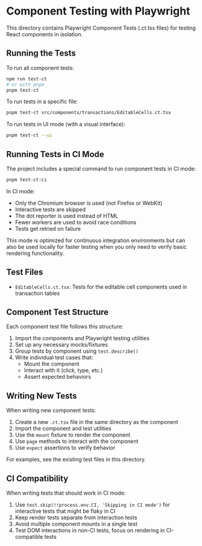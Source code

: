 # Component Testing with Playwright

This directory contains Playwright Component Tests (.ct.tsx files) for testing React components in isolation.

## Running the Tests

To run all component tests:

```bash
npm run test-ct
# or with pnpm
pnpm test-ct
```

To run tests in a specific file:

```bash
pnpm test-ct src/components/transactions/EditableCells.ct.tsx
```

To run tests in UI mode (with a visual interface):

```bash
pnpm test-ct --ui
```

## Running Tests in CI Mode

The project includes a special command to run component tests in CI mode:

```bash
pnpm test-ct:ci
```

In CI mode:

- Only the Chromium browser is used (not Firefox or WebKit)
- Interactive tests are skipped
- The dot reporter is used instead of HTML
- Fewer workers are used to avoid race conditions
- Tests get retried on failure

This mode is optimized for continuous integration environments but can also be used locally for faster testing when you only need to verify basic rendering functionality.

## Test Files

- `EditableCells.ct.tsx`: Tests for the editable cell components used in transaction tables

## Component Test Structure

Each component test file follows this structure:

1. Import the components and Playwright testing utilities
2. Set up any necessary mocks/fixtures
3. Group tests by component using `test.describe()`
4. Write individual test cases that:
   - Mount the component
   - Interact with it (click, type, etc.)
   - Assert expected behaviors

## Writing New Tests

When writing new component tests:

1. Create a new `.ct.tsx` file in the same directory as the component
2. Import the component and test utilities
3. Use the `mount` fixture to render the component
4. Use `page` methods to interact with the component
5. Use `expect` assertions to verify behavior

For examples, see the existing test files in this directory.

## CI Compatibility

When writing tests that should work in CI mode:

1. Use `test.skip(!!process.env.CI, 'Skipping in CI mode')` for interactive tests that might be flaky in CI
2. Keep render tests separate from interaction tests
3. Avoid multiple component mounts in a single test
4. Test DOM interactions in non-CI tests, focus on rendering in CI-compatible tests
